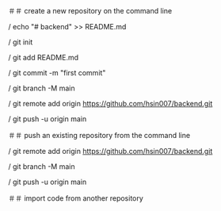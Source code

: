 ＃＃ create a new repository on the command line

/ echo "# backend" >> README.md

/ git init

/ git add README.md

/ git commit -m "first commit"

/ git branch -M main

/ git remote add origin https://github.com/hsin007/backend.git

/ git push -u origin main
	
	
	
		
＃＃ push an existing repository from the command line

/ git remote add origin https://github.com/hsin007/backend.git	

/ git branch -M main	

/ git push -u origin main	
	
	
	
	
＃＃ import code from another repository 
